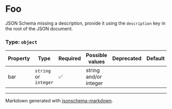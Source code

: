 # Foo

JSON Schema missing a description, provide it using the `description` key in the root of the JSON document.

### Type: `object`

| Property | Type | Required | Possible values | Deprecated | Default | Description | Examples |
| -------- | ---- | -------- | --------------- | ---------- | ------- | ----------- | -------- |
| bar | `string` or `integer` | ✅ | string and/or integer |  |  |  |  |


---

Markdown generated with [jsonschema-markdown](https://github.com/elisiariocouto/jsonschema-markdown).
